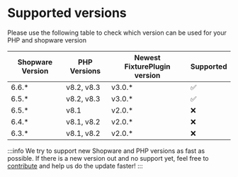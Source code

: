 # Supported versions

Please use the following table to check which version can be used for your PHP and shopware version

| Shopware Version | PHP Versions | Newest FixturePlugin version | Supported |
|------------------|--------------|------------------------------|-----------|
| 6.6.*            | v8.2, v8.3   | v3.0.*                       | ✅         |
| 6.5.*            | v8.2, v8.3   | v3.0.*                       | ✅         |
| 6.5.*            | v8.1         | v2.0.*                       | ❌         |
| 6.4.*            | v8.1, v8.2   | v2.0.*                       | ❌         |
| 6.3.*            | v8.1, v8.2   | v2.0.*                       | ❌         |

:::info
We try to support new Shopware and PHP versions as fast as possible. If there is a new version out and no support yet, feel free to [contribute](#todo) and help us do the update faster!
:::
